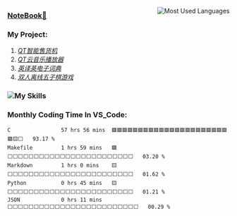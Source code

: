 <img 
   align="right" 
   alt="Most Used Languages"
   style="pointer-events:none;" 
   src="https://github-readme-stats.vercel.app/api/top-langs/?username=YkDeng200929&hide_border=true&langs_count=5&show_icons=true&theme=nord&hide_title=false&layout=compact" 
/>
### [NoteBook📕](https://github.com/YkDeng200929/Study/tree/master/%E7%AC%94%E8%AE%B0)
### My Project:
1. *[QT智能售货机](https://github.com/YkDeng200929/Intelligent-Vending-Machine)*
2. *[QT云音乐播放器](https://github.com/YkDeng200929/Qt_Projects)*
3. *[英译英电子词典](https://github.com/YkDeng200929/My_Projects)*
4. *[双人离线五子棋游戏](https://github.com/YkDeng200929/My_Projects)*
### ![My Skills](https://skillicons.dev/icons?i=c,cpp,qt,linux,vscode,vim,md)
### Monthly Coding Time In VS_Code:
<!--START_SECTION:waka-->

```text
C                57 hrs 56 mins  🟩🟩🟩🟩🟩🟩🟩🟩🟩🟩🟩🟩🟩🟩🟩🟩🟩🟩🟩🟩🟩🟩🟩🟨⬜   93.17 %
Makefile         1 hrs 59 mins   🟩⬜⬜⬜⬜⬜⬜⬜⬜⬜⬜⬜⬜⬜⬜⬜⬜⬜⬜⬜⬜⬜⬜⬜⬜   03.20 %
Markdown         1 hrs 0 mins    🟨⬜⬜⬜⬜⬜⬜⬜⬜⬜⬜⬜⬜⬜⬜⬜⬜⬜⬜⬜⬜⬜⬜⬜⬜   01.62 %
Python           0 hrs 45 mins   🟨⬜⬜⬜⬜⬜⬜⬜⬜⬜⬜⬜⬜⬜⬜⬜⬜⬜⬜⬜⬜⬜⬜⬜⬜   01.21 %
JSON             0 hrs 11 mins   ⬜⬜⬜⬜⬜⬜⬜⬜⬜⬜⬜⬜⬜⬜⬜⬜⬜⬜⬜⬜⬜⬜⬜⬜⬜   00.29 %
```

<!--END_SECTION:waka-->

<!--
<div align="center"> <img src="https://github-readme-activity-graph.cyclic.app/graph?username=YkDeng200929&theme=vue" /> </div>
-->
